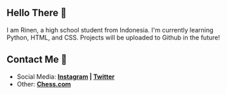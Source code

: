 ## Hello There 👋

I am Rinen, a high school student from Indonesia. I'm currently learning Python, HTML, and CSS. Projects will be uploaded to Github in the future!

## Contact Me 💬

- Social Media: **[Instagram](https://instagram.com/request112319) | [Twitter](https://twitter.com/rinen3w3)**
- Other: **[Chess.com](https://www.chess.com/member/fishoof)**
